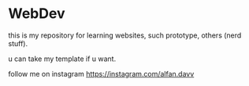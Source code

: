 # WebDev
this is my repository for learning websites, such prototype, others (nerd stuff).

u can take my template if u want.

follow me on instagram
https://instagram.com/alfan.davv
